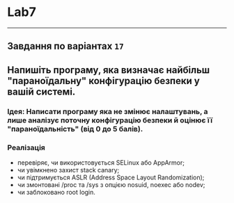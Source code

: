 # Lab7

---

## Завдання по варіантах `17`

## Напишіть програму, яка визначає найбільш "параноїдальну" конфігурацію безпеки у вашій системі.

### Ідея: Написати програму яка не змінює налаштувань, а лише аналізує поточну конфігурацію безпеки й оцінює її "параноїдальність" (від 0 до 5 балів).

### Реалізація 
- перевіряє, чи використовується SELinux або AppArmor;
- чи увімкнено захист stack canary;
- чи підтримується ASLR (Address Space Layout Randomization);
- чи змонтовані /proc та /sys з опцією nosuid, noexec або nodev;
- чи заблоковано root login.
